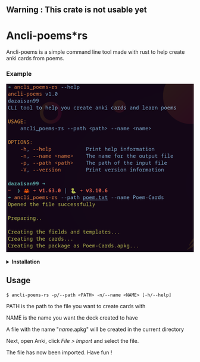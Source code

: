 ## **Warning : This crate is not usable yet**

# Ancli-poems*rs

Ancli-poems is a simple command line tool made with rust to help create anki cards from poems.

### Example
![Example](example.png)

<details><summary><strong>Installation</strong></summary> 
<p> 

### Dependencies
#### *You will only need cargo and git for the installation process*

### Process

Git clone the repository and go into it

```console
$ git clone https://github.com/dazaisan99/ancli-poems-rs

$ cd ancli-poems-rs
```

Build the crate

```console
$ cargo build --release
```

Finally, move the executable in ```target/release``` to a directory in your path (e.g. /usr/bin/ for linux)
</p> 
</details>

## Usage

```console
$ ancli-poems-rs -p/--path <PATH> -n/--name <NAME> [-h/--help]
```

PATH is the path to the file you want to create cards with

NAME is the name you want the deck created to have

A file with the name "*name*.apkg" will be created in the current directory

Next, open Anki, click *File > Import* and select the file.

The file has now been imported. Have fun !
